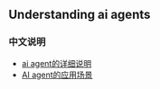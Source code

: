 ## Understanding ai agents


### 中文说明
- [ai agent的详细说明](https://www.wehelpwin.com/article/4890)
- [AI agent的应用场景](https://www.53ai.com/news/hangyeyingyong/1059.html)
  